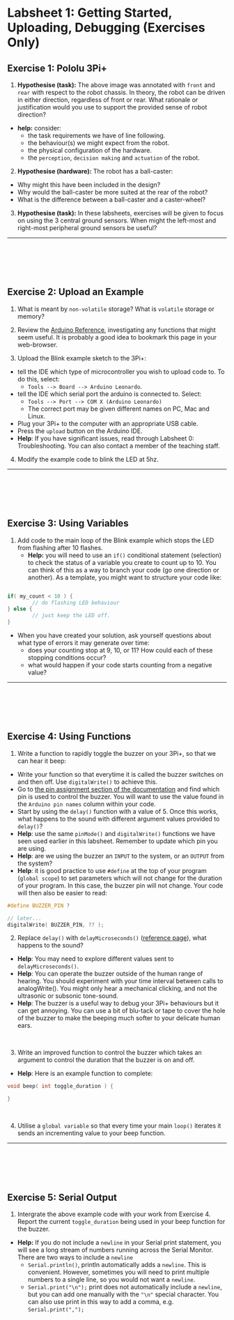 # Labsheet 1: Getting Started, Uploading, Debugging (Exercises Only)

## Exercise 1: Pololu 3Pi+

1. **Hypothesise (task):** The above image was annotated with `front` and `rear` with respect to the robot chassis.  In theory, the robot can be driven in either direction, regardless of front or rear.  What rationale or justification would you use to support the provided sense of robot direction?
  - **help:** consider:
    - the task requirements we have of line following.
    - the behaviour(s) we might expect from the robot.
    - the physical configuration of the hardware.
    - the `perception`, `decision making` and `actuation` of the robot.

2. **Hypothesise (hardware):** The robot has a ball-caster:
  - Why might this have been included in the design?
  - Why would the ball-caster be more suited at the rear of the robot?
  - What is the difference between a ball-caster and a caster-wheel?  

3. **Hypothesise (task):** In these labsheets, exercises will be given to focus on using the 3 central ground sensors.  When might the left-most and right-most peripheral ground sensors be useful?

<hr>
<br><br><br><br>

## Exercise 2: Upload an Example

1. What is meant by `non-volatile` storage?  What is `volatile` storage or memory?

2. Review the <a href="https://www.arduino.cc/reference/en/">Arduino Reference</a>, investigating any functions that might seem useful.  It is probably a good idea to bookmark this page in your web-browser.

3. Upload the Blink example sketch to the 3Pi+:
  - tell the IDE which type of microcontroller you wish to upload code to. To do this, select: 
    - `Tools --> Board --> Arduino Leonardo`. 
  - tell the IDE which serial port the arduino is connected to. Select:
    - `Tools --> Port --> COM X (Arduino Leonardo)`
    - The correct port may be given different names on PC, Mac and Linux.
  - Plug your 3Pi+ to the computer with an appropriate USB cable.
  - Press the `upload` button on the Arduino IDE. 
  - **Help**: If you have significant issues, read through Labsheet 0: Troubleshooting.  You can also contact a member of the teaching staff.

4. Modify the example code to blink the LED at 5hz.

<hr>
<br><br><br><br>

## Exercise 3: Using Variables

1. Add code to the main loop of the Blink example which stops the LED from flashing after 10 flashes.
    - **Help:** you will need to use an `if()` conditional statement (selection) to check the status of a variable you create to count up to 10.  You can think of this as a way to branch your code (go one direction or another).  As a template, you might want to structure your code like:

```c

if( my_count < 10 ) {
        // do flashing LED behaviour
} else {
        // just keep the LED off.
}

```

  - When you have created your solution, ask yourself questions about what type of errors it may generate over time:
    - does your counting stop at 9, 10, or 11?  How could each of these stopping conditions occur?
    - what would happen if your code starts counting from a negative value?


<hr>
<br><br><br><br>

## Exercise 4: Using Functions

1. Write a function to rapidly toggle the buzzer on your 3Pi+, so that we can hear it beep:
  - Write your function so that everytime it is called the buzzer switches on and then off.  Use `digitalWrite()` to achieve this. 
  - Go to <a href="https://www.pololu.com/docs/0J83/5.9">the pin assignment section of the documentation</a> and find which pin is used to control the buzzer.  You will want to use the value found in the `Arduino pin names` column within your code.
  - Start by using the `delay()` function with a value of 5.  Once this works, what happens to the sound with different argument values provided to `delay()`?
  - **Help**: use the same `pinMode()` and `digitalWrite()` functions we have seen used earlier in this labsheet.  Remember to update which pin you are using.
  - **Help**: are we using the buzzer an `INPUT` to the system, or an `OUTPUT` from the system?
  - **Help**: it is good practice to use `#define` at the top of your program (`global scope`) to set parameters which will not change for the duration of your program.  In this case, the buzzer pin will not change.  Your code will then also be easier to read:

```c
#define BUZZER_PIN ?

// later...
digitalWrite( BUZZER_PIN, ?? );

```

2. Replace `delay()` with `delayMicroseconds()` (<a href="https://www.arduino.cc/reference/en/language/functions/time/delaymicroseconds/">reference page</a>), what happens to the sound?  
  - **Help**: You may need to explore different values sent to `delayMicroseconds()`.
  - **Help**: You can operate the buzzer outside of the human range of hearing.  You should experiment with your time interval between calls to analogWrite().  You might only hear a mechanical clicking, and not the ultrasonic or subsonic tone-sound.
  - **Help**: The buzzer is a useful way to debug your 3Pi+ behaviours but it can get annoying.  You can use a bit of blu-tack or tape to cover the hole of the buzzer to make the beeping much softer to your delicate human ears.

<p><br></p>

3. Write an improved function to control the buzzer which takes an argument to control the duration that the buzzer is on and off.  
  - **Help**: Here is an example function to complete:

```c
void beep( int toggle_duration ) {

}
```  

<p><br></p>

4. Utilise a `global variable` so that every time your main `loop()` iterates it sends an incrementing value to your beep function.  




<hr>
<br><br><br><br>


## Exercise 5: Serial Output

1. Intergrate the above example code with your work from Exercise 4.  Report the current `toggle_duration` being used in your beep function for the buzzer.
  - **Help:** If you do not include a `newline` in your Serial print statement, you will see a long stream of numbers running across the Serial Monitor.  There are two ways to include a `newline`
    - `Serial.println()`, println automatically adds a `newline`.  This is convenient.  However, sometimes you will need to print multiple numbers to a single line, so you would not want a `newline`.
    - `Serial.print("\n");` print does not automatically include a `newline`, but you can add one manually with the `"\n"` special character.  You can also use print in this way to add a comma, e.g. `Serial.print(",");`
    

